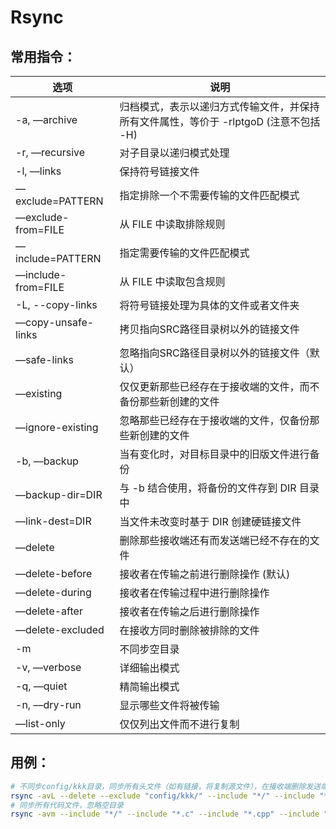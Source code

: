 # Rsync
## 常用指令：
选项 |说明
-|-
-a, ––archive | 归档模式，表示以递归方式传输文件，并保持所有文件属性，等价于 -rlptgoD (注意不包括 -H)
-r, ––recursive | 对子目录以递归模式处理
-l, ––links	| 保持符号链接文件
––exclude=PATTERN | 指定排除一个不需要传输的文件匹配模式
––exclude-from=FILE | 从 FILE 中读取排除规则
––include=PATTERN | 指定需要传输的文件匹配模式
––include-from=FILE | 从 FILE 中读取包含规则
-L, --copy-links | 将符号链接处理为具体的文件或者文件夹
––copy-unsafe-links | 拷贝指向SRC路径目录树以外的链接文件
––safe-links | 忽略指向SRC路径目录树以外的链接文件（默认）
––existing | 仅仅更新那些已经存在于接收端的文件，而不备份那些新创建的文件
––ignore-existing | 忽略那些已经存在于接收端的文件，仅备份那些新创建的文件
-b, ––backup | 当有变化时，对目标目录中的旧版文件进行备份
––backup-dir=DIR | 与 -b 结合使用，将备份的文件存到 DIR 目录中
––link-dest=DIR | 当文件未改变时基于 DIR 创建硬链接文件
––delete | 删除那些接收端还有而发送端已经不存在的文件
––delete-before | 接收者在传输之前进行删除操作 (默认)
––delete-during | 接收者在传输过程中进行删除操作
––delete-after | 接收者在传输之后进行删除操作
––delete-excluded | 在接收方同时删除被排除的文件
-m | 不同步空目录
-v, ––verbose | 详细输出模式
-q, ––quiet | 精简输出模式
-n, ––dry-run | 显示哪些文件将被传输
––list-only | 仅仅列出文件而不进行复制

## 用例：
```bash
# 不同步config/kkk目录，同步所有头文件（如有链接，将复制源文件），在接收端删除发送端没有的文件。
rsync -avL --delete --exclude "config/kkk/" --include "*/" --include "*.h" --include "*.hpp" --exclude "*" ./ xxx@xxUBT:/home/xxx/workspace/xxx
# 同步所有代码文件，忽略空目录
rsync -avm --include "*/" --include "*.c" --include "*.cpp" --include "*h" --include "*.hpp" --exclude "*" ../w1/gc/src/verif code/
```
